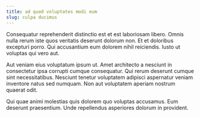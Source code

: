 ```yaml
---
title: ad quod voluptates modi eum
slug: culpa ducimus
---
```


Consequatur reprehenderit distinctio est et est laboriosam libero. Omnis nulla rerum iste quos veritatis deserunt dolorum non. Et et doloribus excepturi porro. Qui accusantium eum dolorem nihil reiciendis. Iusto ut voluptas qui vero aut.

Aut veniam eius voluptatum ipsum ut. Amet architecto a nesciunt in consectetur ipsa corrupti cumque consequatur. Qui rerum deserunt cumque sint necessitatibus. Nesciunt tenetur voluptatem adipisci aspernatur veniam inventore natus sed numquam. Non aut voluptatem aperiam nostrum quaerat odit.

Qui quae animi molestias quis dolorem quo voluptas accusamus. Eum deserunt praesentium. Unde repellendus asperiores dolorum in provident.

